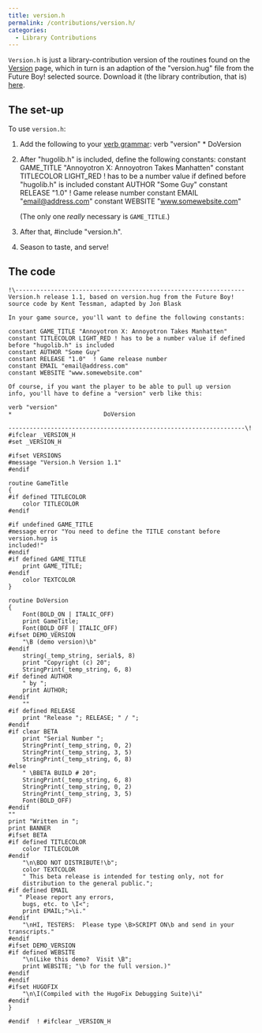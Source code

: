 ```yaml
---
title: version.h
permalink: /contributions/version.h/
categories: 
  - Library Contributions
---
```


`Version.h` is just a library-contribution version of the routines found
on the [Version](/routines/version/) page, which in turn is an adaption
of the "version.hug" file from the Future Boy! selected source. Download
it (the library contribution, that is)
[here](http://roody.gerynarsabode.org/hbe/version.h). 

## The set-up

To use `version.h`:

1.  Add the following to your [verb grammar](/basics/grammar/):
        verb "version"
        *                          DoVersion
2.  After "hugolib.h" is included, define the following constants:
        constant GAME_TITLE "Annoyotron X: Annoyotron Takes Manhatten"
        constant TITLECOLOR LIGHT_RED ! has to be a number value if defined before "hugolib.h" is included
        constant AUTHOR "Some Guy"
        constant RELEASE "1.0"  ! Game release number
        constant EMAIL "email@address.com"
        constant WEBSITE "www.somewebsite.com"

    (The only one *really* necessary is `GAME_TITLE`.)
3.  After that, \#include "version.h".
4.  Season to taste, and serve!

## The code

    !\-----------------------------------------------------------------
    Version.h release 1.1, based on version.hug from the Future Boy!
    source code by Kent Tessman, adapted by Jon Blask

    In your game source, you'll want to define the following constants:

    constant GAME_TITLE "Annoyotron X: Annoyotron Takes Manhatten"
    constant TITLECOLOR LIGHT_RED ! has to be a number value if defined before "hugolib.h" is included
    constant AUTHOR "Some Guy"
    constant RELEASE "1.0"  ! Game release number
    constant EMAIL "email@address.com"
    constant WEBSITE "www.somewebsite.com"

    Of course, if you want the player to be able to pull up version
    info, you'll have to define a "version" verb like this:

    verb "version"
    *                          DoVersion

    -------------------------------------------------------------------\!
    #ifclear _VERSION_H
    #set _VERSION_H

    #ifset VERSIONS
    #message "Version.h Version 1.1"
    #endif

    routine GameTitle
    {
    #if defined TITLECOLOR
        color TITLECOLOR
    #endif

    #if undefined GAME_TITLE
    #message error "You need to define the TITLE constant before version.hug is
    included!"
    #endif
    #if defined GAME_TITLE
        print GAME_TITLE;
    #endif
        color TEXTCOLOR
    }

    routine DoVersion
    {
        Font(BOLD_ON | ITALIC_OFF)
        print GameTitle;
        Font(BOLD_OFF | ITALIC_OFF)
    #ifset DEMO_VERSION
        "\B (demo version)\b"
    #endif
        string(_temp_string, serial$, 8)
        print "Copyright (c) 20";
        StringPrint(_temp_string, 6, 8)
    #if defined AUTHOR
        " by ";
        print AUTHOR;
    #endif
        ""
    #if defined RELEASE
        print "Release "; RELEASE; " / ";
    #endif
    #if clear BETA
        print "Serial Number ";
        StringPrint(_temp_string, 0, 2)
        StringPrint(_temp_string, 3, 5)
        StringPrint(_temp_string, 6, 8)
    #else
        " \BBETA BUILD # 20";
        StringPrint(_temp_string, 6, 8)
        StringPrint(_temp_string, 0, 2)
        StringPrint(_temp_string, 3, 5)
        Font(BOLD_OFF)
    #endif
    ""
    print "Written in ";
    print BANNER
    #ifset BETA
    #if defined TITLECOLOR
        color TITLECOLOR
    #endif
        "\n\BDO NOT DISTRIBUTE!\b";
        color TEXTCOLOR
        " This beta release is intended for testing only, not for
        distribution to the general public.";
    #if defined EMAIL
       " Please report any errors,
        bugs, etc. to \I<";
        print EMAIL;">\i."
    #endif
        "\nHI, TESTERS:  Please type \B>SCRIPT ON\b and send in your transcripts."
    #endif
    #ifset DEMO_VERSION
    #if defined WEBSITE
        "\n(Like this demo?  Visit \B";
        print WEBSITE; "\b for the full version.)"
    #endif
    #endif
    #ifset HUGOFIX
        "\n\I(Compiled with the HugoFix Debugging Suite)\i"
    #endif
    }

    #endif  ! #ifclear _VERSION_H
